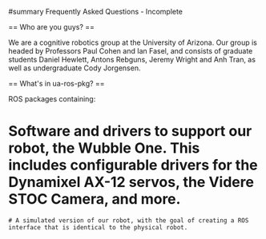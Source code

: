 #summary Frequently Asked Questions - Incomplete

== Who are you guys? ==

We are a cognitive robotics group at the University of Arizona. Our group is headed by Professors Paul Cohen and Ian Fasel, and consists of graduate students Daniel Hewlett, Antons Rebguns, Jeremy Wright and Anh Tran, as well as undergraduate Cody Jorgensen.

== What's in ua-ros-pkg? ==

ROS packages containing:
  # Software and drivers to support our robot, the Wubble One. This includes configurable drivers for the Dynamixel AX-12 servos, the Videre STOC Camera, and more.
    # A simulated version of our robot, with the goal of creating a ROS interface that is identical to the physical robot.
